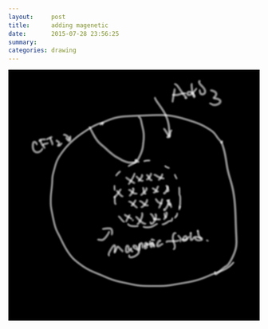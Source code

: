 ```yaml
---
layout:     post
title:      adding magenetic
date:       2015-07-28 23:56:25
summary:    
categories: drawing
---
```

![adding magenetic](/images/diary/adding-magenetic.png "Is AB hiding somewhere?")